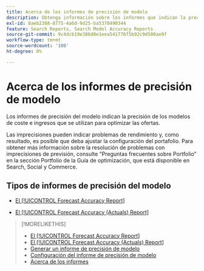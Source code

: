 ```yaml
---
title: Acerca de los informes de precisión de modelo
description: Obtenga información sobre los informes que indican la precisión de los modelos de costes e ingresos que se utilizan para optimizar las ofertas.
exl-id: 8aeb2308-8775-4a6d-9d25-ba5378490344
feature: Search Reports, Search Model Accuracy Reports
source-git-commit: 9c4dcb19e386d8e1eea541776f5b92c9d500ae9f
workflow-type: tm+mt
source-wordcount: '108'
ht-degree: 0%

---
```


# Acerca de los informes de precisión de modelo

Los informes de precisión del modelo indican la precisión de los modelos de coste e ingresos que se utilizan para optimizar las ofertas.

Las imprecisiones pueden indicar problemas de rendimiento y, como resultado, es posible que deba ajustar la configuración del portafolio. Para obtener más información sobre la resolución de problemas con imprecisiones de previsión, consulte &quot;Preguntas frecuentes sobre Portfolio&quot; en la sección Portfolio de la Guía de optimización, que está disponible en Search, Social y Commerce.<!-- verify convention for referencing Optimization Guide here -->

## Tipos de informes de precisión del modelo

* [El [!UICONTROL Forecast Accuracy Report]](forecast-accuracy-report.md)

* [El [!UICONTROL Forecast Accuracy (Actuals) Report]](forecast-accuracy-actuals-report.md)

>[!MORELIKETHIS]
>
>* [El [!UICONTROL Forecast Accuracy Report]](forecast-accuracy-report.md)
>* [El [!UICONTROL Forecast Accuracy (Actuals) Report]](forecast-accuracy-actuals-report.md)
>* [Generar un informe de precisión de modelo](model-accuracy-report-generate.md)
>* [Configuración del informe de precisión de modelo](/help/search-social-commerce/reports/management/model-accuracy/model-accuracy-report-settings.md)
>* [Acerca de los informes](/help/search-social-commerce/reports/report-about.md)
